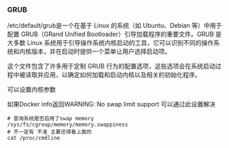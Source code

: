### GRUB

/etc/default/grub是一个在基于 Linux 的系统（如 Ubuntu、Debian 等）中用于配置 GRUB（GRand Unified Bootloader）引导加载程序的重要文件。GRUB 是大多数 Linux 系统用于引导操作系统内核启动的工具，它可以识别不同的操作系统和内核版本，并在启动时提供一个菜单让用户选择启动项。

这个文件包含了许多用于定制 GRUB 行为的配置选项，这些选项会在系统启动过程中被读取并应用，以确定如何加载和启动内核以及相关的初始化程序。

可以设置内核参数

如果Docker info返回WARNING: No swap limit support 可以通过此设置解决

```shell
# 查询系统是否启用了swap memory
/sys/fs/cgroup/memory/memory.swappiness
# 不一定有 不准 主要还得看上面的
cat /proc/cmdline
```